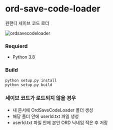 # ord-save-code-loader

원랜디 세이브 코드 로더

![ordsavecodeloader](https://user-images.githubusercontent.com/48652807/113292097-fb5eba00-932e-11eb-8ad6-b273d8d19c37.png)

### Requierd
- Python 3.8

### Build
```
python setup.py install
python setup.py build
```

### 세이브 코드가 로드되지 않을 경우

- 내 문서에 OrdSaveCodeLoader 폴더 생성
- 해당 폴더 안에 userId.txt 파일 생성
- userId.txt 파일 안에 본인 ORD 닉네임 적은 후 저장
